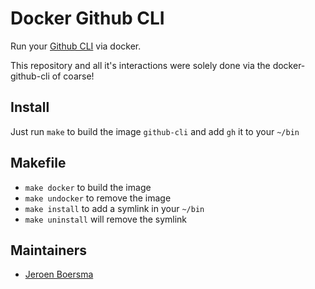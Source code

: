# Docker Github CLI
Run your [Github CLI](https://github.com/cli/cli) via docker.

This repository and all it's interactions were solely done via the docker-github-cli of coarse!

## Install
Just run `make` to build the image `github-cli` and add `gh` it to your `~/bin`

## Makefile

- `make docker` to build the image
- `make undocker` to remove the image
- `make install` to add a symlink in your `~/bin`
- `make uninstall` will remove the symlink

## Maintainers

- [Jeroen Boersma](https://github.com/jeroenboersma)

